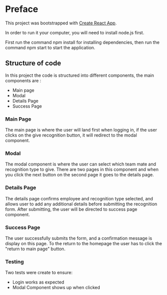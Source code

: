 # Preface

This project was bootstrapped with [Create React App](https://github.com/facebook/create-react-app).

In order to run it your computer, you will need to install node.js first.

First run the command npm install for installing dependencies, then run the command npm start to start the application.

## Structure of code

In this project the code is structured into different components, the main components are :
- Main page
- Modal
- Details Page
- Success Page


### Main Page

The main page is where the user will land first when logging in, if the user clicks on the give recognition button, it will redirect to the modal component.


### Modal

The modal component is where the user can select which team mate and recognition type to give. There are two pages in this component and when you click the next button on the second page it goes to the details page.

### Details Page

The details page confirms employee and recognition type selected, and allows user to add any additional details before submitting the recognition form. After submitting, the user will be directed to success page component.


### Success Page

The user successfully submits the form, and a confirmation message is display on this page. To the return to the homepage the user has to click the "return to main page" button.


### Testing

Two tests were create to ensure:
- Login works as expected
- Modal Component shows up when clicked
